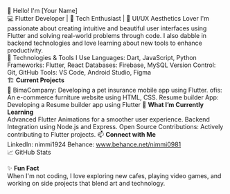 👋 Hello! I'm [Your Name]
<br>
💻 Flutter Developer | 🚀 Tech Enthusiast | 🎨 UI/UX Aesthetics Lover
I'm passionate about creating intuitive and beautiful user interfaces using Flutter and solving real-world problems through code. I also dabble in backend technologies and love learning about new tools to enhance productivity.
<br>
🔧 Technologies & Tools I Use
Languages: Dart, JavaScript, Python
Frameworks: Flutter, React
Databases: Firebase, MySQL
Version Control: Git, GitHub
Tools: VS Code, Android Studio, Figma
<br>
🏗 **Current Projects**
<br>
🐾 BimaCompany: Developing a pet insurance mobile app using Flutter.
ofis: An e-commerce furniture website using HTML, CSS.
Resume builder App: Developing a Resume builder app using Flutter
🌟 **What I’m Currently Learning**
<br>
Advanced Flutter Animations for a smoother user experience.
Backend Integration using Node.js and Express.
Open Source Contributions: Actively contributing to Flutter projects.
📫 **Connect with Me**
<br>
LinkedIn: nimmi1924
Behance: www.behance.net/nimmi0981
<br>
📈 GitHub Stats
<br>

✨ **Fun Fact**
<br>
When I'm not coding, I love exploring new cafes, playing video games, and working on side projects that blend art and technology.



<!---
nimmi0981/nimmi0981 is a ✨ special ✨ repository because its `README.md` (this file) appears on your GitHub profile.
You can click the Preview link to take a look at your changes.
--->

